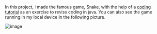 
In this project, i made the famous game, Snake, with the help of a [coding tutorial]([https://youtu.be/Xw2MEG-FBsE](https://www.youtube.com/watch?v=BB0gZFpukJU&feature=youtu.be)) as an exercise to revise coding in java. You can also see the game running in my local device in the following picture.

![image](https://github.com/valdidar/SnakeGame_in_java/assets/95515558/04f40331-6e6d-4275-8ce9-5aa57917e5d3)
